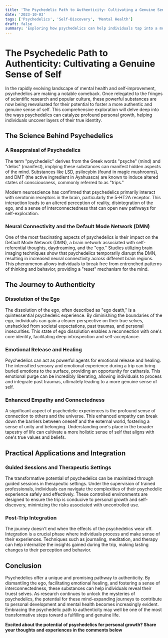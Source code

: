 ```yaml
---
title: 'The Psychedelic Path to Authenticity: Cultivating a Genuine Sense of Self'
date: '2023-10-03'
tags: ['Psychedelics', 'Self-Discovery', 'Mental Health']
draft: false
summary: 'Exploring how psychedelics can help individuals tap into a more authentic and genuine sense of self through mind-expanding journeys.'
---
```


# The Psychedelic Path to Authenticity: Cultivating a Genuine Sense of Self

In the rapidly evolving landscape of mental health and self-improvement, psychedelics are making a notable comeback. Once relegated to the fringes of scientific research and popular culture, these powerful substances are now being reevaluated for their potential to foster a more authentic and genuine sense of self. This comprehensive exploration will delve deep into the ways psychedelics can catalyze profound personal growth, helping individuals uncover layers of their true identity.

## The Science Behind Psychedelics

### A Reappraisal of Psychedelics

The term "psychedelic" derives from the Greek words "psyche" (mind) and "delos" (manifest), implying these substances can manifest hidden aspects of the mind. Substances like LSD, psilocybin (found in magic mushrooms), and DMT (the active ingredient in Ayahuasca) are known to induce altered states of consciousness, commonly referred to as "trips."

Modern neuroscience has confirmed that psychedelics primarily interact with serotonin receptors in the brain, particularly the 5-HT2A receptor. This interaction leads to an altered perception of reality, disintegration of the ego, and a sense of interconnectedness that can open new pathways for self-exploration.

### Neural Connectivity and the Default Mode Network (DMN)

One of the most fascinating aspects of psychedelics is their impact on the Default Mode Network (DMN), a brain network associated with self-referential thoughts, daydreaming, and the "ego." Studies utilizing brain imaging techniques show that psychedelics temporarily disrupt the DMN, resulting in increased neural connectivity across different brain regions. This phenomenon allows individuals to break free from entrenched patterns of thinking and behavior, providing a "reset" mechanism for the mind.

## The Journey to Authenticity

### Dissolution of the Ego

The dissolution of the ego, often described as "ego death," is a quintessential psychedelic experience. By diminishing the boundaries of the ego, individuals can gain a clearer perspective on their true selves, unshackled from societal expectations, past traumas, and personal insecurities. This state of ego dissolution enables a reconnection with one's core identity, facilitating deep introspection and self-acceptance.

### Emotional Release and Healing

Psychedelics can act as powerful agents for emotional release and healing. The intensified sensory and emotional experience during a trip can bring buried emotions to the surface, providing an opportunity for catharsis. This emotional purge can be incredibly liberating, allowing individuals to process and integrate past traumas, ultimately leading to a more genuine sense of self.

### Enhanced Empathy and Connectedness

A significant aspect of psychedelic experiences is the profound sense of connection to others and the universe. This enhanced empathy can break down the barriers between oneself and the external world, fostering a sense of unity and belonging. Understanding one's place in the broader tapestry of life can cultivate a more holistic sense of self that aligns with one's true values and beliefs.

## Practical Applications and Integration

### Guided Sessions and Therapeutic Settings

The transformative potential of psychedelics can be maximized through guided sessions in therapeutic settings. Under the supervision of trained professionals, individuals can navigate the complexities of their psychedelic experience safely and effectively. These controlled environments are designed to ensure the trip is conducive to personal growth and self-discovery, minimizing the risks associated with uncontrolled use.

### Post-Trip Integration

The journey doesn't end when the effects of the psychedelics wear off. Integration is a crucial phase where individuals process and make sense of their experiences. Techniques such as journaling, meditation, and therapy can help internalize the insights gained during the trip, making lasting changes to their perception and behavior.

## Conclusion

Psychedelics offer a unique and promising pathway to authenticity. By dismantling the ego, facilitating emotional healing, and fostering a sense of interconnectedness, these substances can help individuals reveal their truest selves. As research continues to unlock the mysteries of psychedelics, the potential for these mind-expanding journeys to contribute to personal development and mental health becomes increasingly evident. Embracing the psychedelic path to authenticity may well be one of the most transformative steps toward a fulfilling and genuine life.

**Excited about the potential of psychedelics for personal growth? Share your thoughts and experiences in the comments below**